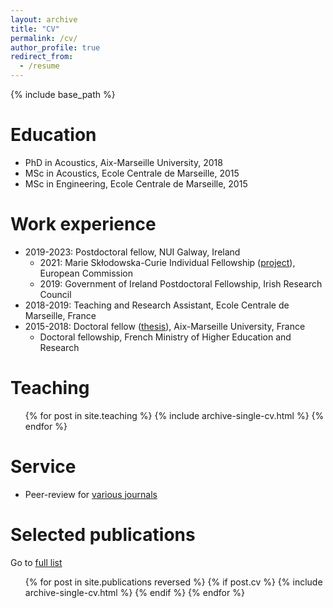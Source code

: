 ```yaml
---
layout: archive
title: "CV"
permalink: /cv/
author_profile: true
redirect_from:
  - /resume
---
```


{% include base_path %}

Education
======
* PhD in Acoustics, Aix-Marseille University, 2018
* MSc in Acoustics, Ecole Centrale de Marseille, 2015
* MSc in Engineering, Ecole Centrale de Marseille, 2015

Work experience
======
* 2019-2023: Postdoctoral fellow, NUI Galway, Ireland
  * 2021: Marie Skłodowska-Curie Individual Fellowship ([project](https://cordis.europa.eu/project/id/101023950)), European Commission
  * 2019: Government of Ireland Postdoctoral Fellowship, Irish Research Council
* 2018-2019: Teaching and Research Assistant, Ecole Centrale de Marseille, France
* 2015-2018: Doctoral fellow ([thesis](https://tel.archives-ouvertes.fr/tel-01977206)), Aix-Marseille University, France
  * Doctoral fellowship, French Ministry of Higher Education and Research

Teaching
======
  <ul>{% for post in site.teaching %}
    {% include archive-single-cv.html %}
  {% endfor %}</ul>

Service
======
* Peer-review for [various journals](https://publons.com/researcher/2163976/harold-berjamin/)

Selected publications
======
Go to [full list](https://harold-berjamin.github.io/publications/)
  <ul>{% for post in site.publications reversed %}
    {% if post.cv %}
      {% include archive-single-cv.html %}
    {% endif %}
  {% endfor %}</ul>
